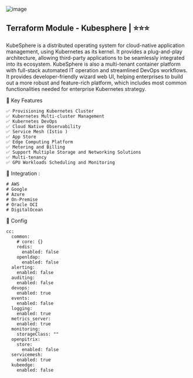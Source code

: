 ![image](https://github.com/user-attachments/assets/0620c437-7b7a-4b49-aee2-615aee9d35ba)



## Terraform Module - Kubesphere  | ⭐⭐⭐
KubeSphere is a distributed operating system for cloud-native application management, using Kubernetes as its kernel. It provides a plug-and-play architecture, allowing third-party applications to be seamlessly integrated into its ecosystem. KubeSphere is also a multi-tenant container platform with full-stack automated IT operation and streamlined DevOps workflows. It provides developer-friendly wizard web UI, helping enterprises to build out a more robust and feature-rich platform, which includes most common functionalities needed for enterprise Kubernetes strategy.


🚀  Key Features
```
✅ Provisioning Kubernetes Cluster
✅ Kubernetes Multi-cluster Management
✅ Kubernetes DevOps
✅ Cloud Native Observability
✅ Service Mesh (Istio )
✅ App Store
✅ Edge Computing Platform
✅ Metering and Billing
✅ Support Multiple Storage and Networking Solutions
✅ Multi-tenancy
✅ GPU Workloads Scheduling and Monitoring
```


🔨 Integration :
```
# AWS
# Google
# Azure
# On-Premise 
# Oracle OCI
# DigitalOcean
```

🧩 Config 

```
cc:
  common:
    # core: {}
    redis:
      enabled: false
    openldap:
      enabled: false
  alerting:
    enabled: false
  auditing:
    enabled: false
  devops:
    enabled: true
  events:
    enabled: false
  logging:
    enabled: true
  metrics_server:
    enabled: true
  monitoring:
    storageClass: ""
  openpitrix:
    store:
      enabled: false
  servicemesh:
    enabled: true
  kubeedge:
    enabled: false
```
